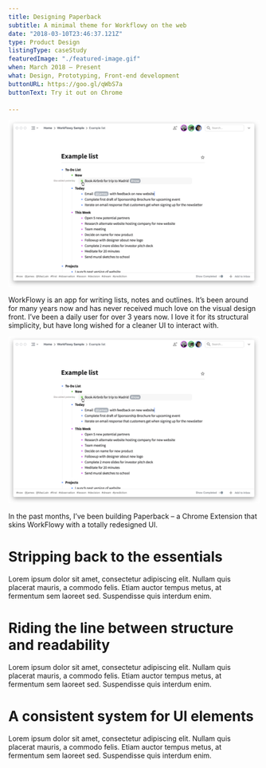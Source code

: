 ```yaml
---
title: Designing Paperback
subtitle: A minimal theme for Workflowy on the web
date: "2018-03-10T23:46:37.121Z"
type: Product Design
listingType: caseStudy
featuredImage: "./featured-image.gif"
when: March 2018 – Present
what: Design, Prototyping, Front-end development
buttonURL: https://goo.gl/qWbS7a
buttonText: Try it out on Chrome

---
```


<img alt="Paperback desktop app concept" src="WorkFlowy-Mac-preview.png" class="imgFullWidth" style="grid-column: 1/-1;"/>

WorkFlowy is an app for writing lists, notes and outlines. It’s been around for many years now and has never received much love on the visual design front. I’ve been a daily user for over 3 years now. I love it for its structural simplicity, but have long wished for a cleaner UI to interact with.

![test column-width image](WorkFlowy-Mac-preview.png)

In the past months, I’ve been building Paperback – a Chrome Extension that skins WorkFlowy with a totally redesigned UI.

# Stripping back to the essentials
Lorem ipsum dolor sit amet, consectetur adipiscing elit. Nullam quis placerat mauris, a commodo felis. Etiam auctor tempus metus, at fermentum sem laoreet sed. Suspendisse quis interdum enim. 

# Riding the line between structure and readability
Lorem ipsum dolor sit amet, consectetur adipiscing elit. Nullam quis placerat mauris, a commodo felis. Etiam auctor tempus metus, at fermentum sem laoreet sed. Suspendisse quis interdum enim. 

# A consistent system for UI elements
Lorem ipsum dolor sit amet, consectetur adipiscing elit. Nullam quis placerat mauris, a commodo felis. Etiam auctor tempus metus, at fermentum sem laoreet sed. Suspendisse quis interdum enim. 